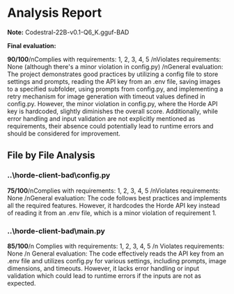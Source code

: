 # Analysis Report

**Note:** Codestral-22B-v0.1-Q6_K.gguf-BAD

**Final evaluation:**

 **90/100**/nComplies with requirements: 1, 2, 3, 4, 5 /nViolates requirements: None (although there's a minor violation in config.py) /nGeneral evaluation: The project demonstrates good practices by utilizing a config file to store settings and prompts, reading the API key from an .env file, saving images to a specified subfolder, using prompts from config.py, and implementing a retry mechanism for image generation with timeout values defined in config.py. However, the minor violation in config.py, where the Horde API key is hardcoded, slightly diminishes the overall score. Additionally, while error handling and input validation are not explicitly mentioned as requirements, their absence could potentially lead to runtime errors and should be considered for improvement.

## File by File Analysis

### ..\horde-client-bad\config.py
**75/100**/nComplies with requirements: 1, 2, 3, 4, 5 /nViolates requirements: None /nGeneral evaluation: The code follows best practices and implements all the required features. However, it hardcodes the Horde API key instead of reading it from an .env file, which is a minor violation of requirement 1.


### ..\horde-client-bad\main.py
**85/100**/n Complies with requirements: 1, 2, 3, 4, 5 /n Violates requirements: None /n General evaluation: The code effectively reads the API key from an .env file and utilizes config.py for various settings, including prompts, image dimensions, and timeouts. However, it lacks error handling or input validation which could lead to runtime errors if the inputs are not as expected.

